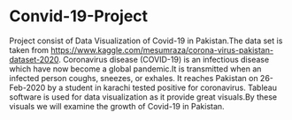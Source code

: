 # Convid-19-Project
Project consist of Data Visualization of Covid-19 in Pakistan.The data set is taken from https://www.kaggle.com/mesumraza/corona-virus-pakistan-dataset-2020.
Coronavirus disease (COVID-19) is an infectious disease which have now become a global pandemic.It is transmitted when an infected person coughs, sneezes, or exhales.
It reaches Pakistan on 26-Feb-2020 by a student in karachi tested positive for coronavirus.
Tableau software is used for data visualization as it provide great visuals.By these visuals we will examine the growth of Covid-19 in Pakistan.
